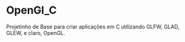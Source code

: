 # OpenGl_C
Projetinho de Base para criar aplicações em C utilizando GLFW, GLAD, GLEW, e claro, OpenGL.
